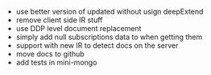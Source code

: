 * use better version of updated without usign deepExtend
* remove client side IR stuff
* use DDP level document replacement 
* simply add null subscriptions data to when getting them
* support with new IR to detect docs on the server
* move docs to github
* add tests in mini-mongo